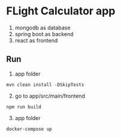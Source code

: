 # FLight Calculator app
1. mongodb as database
2. spring boot as backend
3. react as frontend

## Run 
1. app folder
```maven
mvn clean install -DSkipTests
```

2. go to app/src/main/frontend
```npm
npm run build
```

3. app folder
```docker
docker-compose up
```

